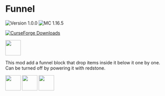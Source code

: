 # Funnel

![Version 1.0.0](https://img.shields.io/badge/Version-1.0.0-brightgreen)
![MC 1.16.5](https://img.shields.io/badge/Minecraft-1.16.5-blue)

[![CurseForge Downloads](https://img.shields.io/badge/dynamic/json?logo=curseforge&color=f16436&label=CurseForge&query=%24.downloadCount&suffix=%20Downloads&url=https%3A%2F%2Faddons-ecs.forgesvc.net%2Fapi%2Fv2%2Faddon%2F447511)](https://www.curseforge.com/minecraft/mc-mods/animal-feeding-trough)

<img height="48" src="https://i.imgur.com/HabVZJR.png"/>


This mod add a funnel block that drop items inside it below it one by one. Can be turned off by powering it with
redstone.

<a href="https://www.curseforge.com/minecraft/mc-mods/funnel"><img height="48" src="https://slexom.github.io/assets/images/available_on_curseforge.png"/></a>
<a href="https://www.curseforge.com/minecraft/mc-mods/funnel"><img height="48" src="https://slexom.github.io/assets/images/available_on_modrinth.png"/></a>
<a href="https://github.com/Slexom/funnel"><img height="48" src="https://slexom.github.io/assets/images/available_on_github.png"/></a>